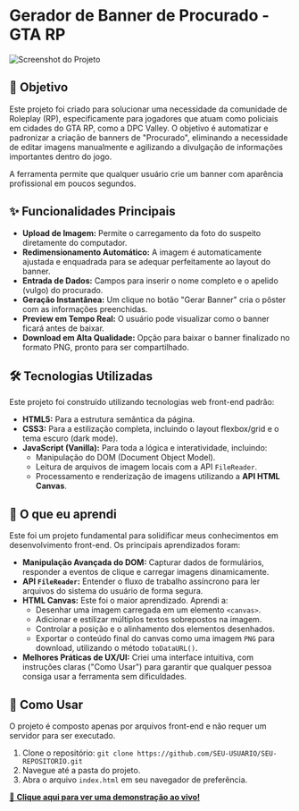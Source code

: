 # Gerador de Banner de Procurado - GTA RP

![Screenshot do Projeto](https://i.postimg.cc/66RxvMXG/gerador.png)

## 🎯 Objetivo

Este projeto foi criado para solucionar uma necessidade da comunidade de Roleplay (RP), especificamente para jogadores que atuam como policiais em cidades do GTA RP, como a DPC Valley. O objetivo é automatizar e padronizar a criação de banners de "Procurado", eliminando a necessidade de editar imagens manualmente e agilizando a divulgação de informações importantes dentro do jogo.

A ferramenta permite que qualquer usuário crie um banner com aparência profissional em poucos segundos.

## ✨ Funcionalidades Principais

- **Upload de Imagem:** Permite o carregamento da foto do suspeito diretamente do computador.
- **Redimensionamento Automático:** A imagem é automaticamente ajustada e enquadrada para se adequar perfeitamente ao layout do banner.
- **Entrada de Dados:** Campos para inserir o nome completo e o apelido (vulgo) do procurado.
- **Geração Instantânea:** Um clique no botão "Gerar Banner" cria o pôster com as informações preenchidas.
- **Preview em Tempo Real:** O usuário pode visualizar como o banner ficará antes de baixar.
- **Download em Alta Qualidade:** Opção para baixar o banner finalizado no formato PNG, pronto para ser compartilhado.

## 🛠️ Tecnologias Utilizadas

Este projeto foi construído utilizando tecnologias web front-end padrão:

- **HTML5:** Para a estrutura semântica da página.
- **CSS3:** Para a estilização completa, incluindo o layout flexbox/grid e o tema escuro (dark mode).
- **JavaScript (Vanilla):** Para toda a lógica e interatividade, incluindo:
  - Manipulação do DOM (Document Object Model).
  - Leitura de arquivos de imagem locais com a API `FileReader`.
  - Processamento e renderização de imagens utilizando a **API HTML Canvas**.

## 📖 O que eu aprendi

Este foi um projeto fundamental para solidificar meus conhecimentos em desenvolvimento front-end. Os principais aprendizados foram:

- **Manipulação Avançada do DOM:** Capturar dados de formulários, responder a eventos de clique e carregar imagens dinamicamente.
- **API `FileReader`:** Entender o fluxo de trabalho assíncrono para ler arquivos do sistema do usuário de forma segura.
- **HTML Canvas:** Este foi o maior aprendizado. Aprendi a:
  - Desenhar uma imagem carregada em um elemento `<canvas>`.
  - Adicionar e estilizar múltiplos textos sobrepostos na imagem.
  - Controlar a posição e o alinhamento dos elementos desenhados.
  - Exportar o conteúdo final do canvas como uma imagem `PNG` para download, utilizando o método `toDataURL()`.
- **Melhores Práticas de UX/UI:** Criei uma interface intuitiva, com instruções claras ("Como Usar") para garantir que qualquer pessoa consiga usar a ferramenta sem dificuldades.

## 🚀 Como Usar

O projeto é composto apenas por arquivos front-end e não requer um servidor para ser executado.

1.  Clone o repositório: `git clone https://github.com/SEU-USUARIO/SEU-REPOSITORIO.git`
2.  Navegue até a pasta do projeto.
3.  Abra o arquivo `index.html` em seu navegador de preferência.

[🔗 **Clique aqui para ver uma demonstração ao vivo!**](URL_DO_SEU_PROJETO_ONLINE_AQUI)

